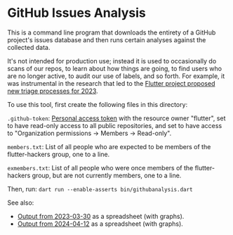 GitHub Issues Analysis
======================

This is a command line program that downloads the entirety of a GitHub
project's issues database and then runs certain analyses against the
collected data.

It's not intended for production use; instead it is used to
occasionally do scans of our repos, to learn about how things are
going, to find users who are no longer active, to audit our use of
labels, and so forth. For example, it was instrumental in the research
that led to the [Flutter project proposed new triage processes for
2023](https://flutter.dev/go/triage-2023-rfc).

To use this tool, first create the following files in this directory:

   `.github-token`: [Personal access
   token](https://github.com/settings/personal-access-tokens/new) with
   the resource owner "flutter", set to have read-only access to all
   public repositories, and set to have access to "Organization
   permissions -> Members -> Read-only".

   `members.txt`: List of all people who are expected to be members of
   the flutter-hackers group, one to a line.

   `exmembers.txt`: List of all people who were once members of the
   flutter-hackers group, but are not currently members, one to a
   line.

Then, run: `dart run --enable-asserts bin/githubanalysis.dart`

See also:

 * [Output from 2023-03-30](https://docs.google.com/spreadsheets/d/15hyxxapUmsK6J05X1goQ__9xJdzhJQM-BqsvM31-CTk/edit#gid=0) as a spreadsheet (with graphs).
 * [Output from 2024-04-12](https://docs.google.com/spreadsheets/d/1h9IPF4ZKhfh4FbdzzqFFbznbGSxj-syVfruOIge9fac/edit?usp=sharing) as a spreadsheet (with graphs).
